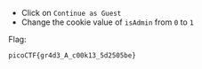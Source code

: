 - Click on `Continue as Guest`
- Change the cookie value of `isAdmin` from `0` to `1`

Flag:
```
picoCTF{gr4d3_A_c00k13_5d2505be}
```

